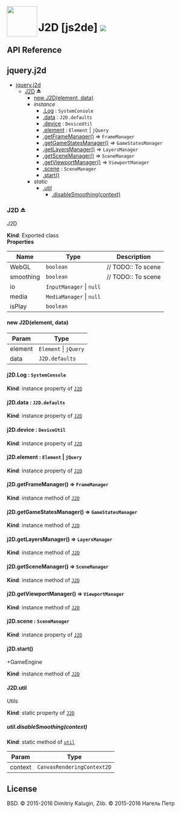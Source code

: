 <img src="https://github.com/fsggs/jquery.j2d/blob/0.2.0-dev/src/img/logo.png?raw=true" align="left" width="80"/>
<h1 align="left">J2D [js2de] <a href="https://www.versioneye.com/user/projects/56afa5f63d82b9003761dfc8">
    <img src="https://www.versioneye.com/user/projects/56afa5f63d82b9003761dfc8/badge.svg?style=flat"/></a></h1>


## API Reference

<a name="module_jquery.j2d"></a>

## jquery.j2d

* [jquery.j2d](#module_jquery.j2d)
    * [J2D](#exp_module_jquery.j2d--J2D) ⏏
        * [new J2D(element, data)](#new_module_jquery.j2d--J2D_new)
        * _instance_
            * [.Log](#module_jquery.j2d--J2D+Log) : <code>SystemConsole</code>
            * [.data](#module_jquery.j2d--J2D+data) : <code>J2D.defaults</code>
            * [.device](#module_jquery.j2d--J2D+device) : <code>DeviceUtil</code>
            * [.element](#module_jquery.j2d--J2D+element) : <code>Element</code> &#124; <code>jQuery</code>
            * [.getFrameManager()](#module_jquery.j2d--J2D+getFrameManager) ⇒ <code>FrameManager</code>
            * [.getGameStatesManager()](#module_jquery.j2d--J2D+getGameStatesManager) ⇒ <code>GameStatesManager</code>
            * [.getLayersManager()](#module_jquery.j2d--J2D+getLayersManager) ⇒ <code>LayersManager</code>
            * [.getSceneManager()](#module_jquery.j2d--J2D+getSceneManager) ⇒ <code>SceneManager</code>
            * [.getViewportManager()](#module_jquery.j2d--J2D+getViewportManager) ⇒ <code>ViewportManager</code>
            * [.scene](#module_jquery.j2d--J2D+scene) : <code>SceneManager</code>
            * [.start()](#module_jquery.j2d--J2D+start)
        * _static_
            * [.util](#module_jquery.j2d--J2D.util)
                * [.disableSmoothing(context)](#module_jquery.j2d--J2D.util.disableSmoothing)

<a name="exp_module_jquery.j2d--J2D"></a>

### J2D ⏏
J2D

**Kind**: Exported class  
**Properties**

| Name | Type | Description |
| --- | --- | --- |
| WebGL | <code>boolean</code> | // TODO:: To scene |
| smoothing | <code>boolean</code> | // TODO:: To scene |
| io | <code>InputManager</code> &#124; <code>null</code> |  |
| media | <code>MediaManager</code> &#124; <code>null</code> |  |
| isPlay | <code>boolean</code> |  |

<a name="new_module_jquery.j2d--J2D_new"></a>

#### new J2D(element, data)

| Param | Type |
| --- | --- |
| element | <code>Element</code> &#124; <code>jQuery</code> | 
| data | <code>J2D.defaults</code> | 

<a name="module_jquery.j2d--J2D+Log"></a>

#### j2D.Log : <code>SystemConsole</code>
**Kind**: instance property of <code>[J2D](#exp_module_jquery.j2d--J2D)</code>  
<a name="module_jquery.j2d--J2D+data"></a>

#### j2D.data : <code>J2D.defaults</code>
**Kind**: instance property of <code>[J2D](#exp_module_jquery.j2d--J2D)</code>  
<a name="module_jquery.j2d--J2D+device"></a>

#### j2D.device : <code>DeviceUtil</code>
**Kind**: instance property of <code>[J2D](#exp_module_jquery.j2d--J2D)</code>  
<a name="module_jquery.j2d--J2D+element"></a>

#### j2D.element : <code>Element</code> &#124; <code>jQuery</code>
**Kind**: instance property of <code>[J2D](#exp_module_jquery.j2d--J2D)</code>  
<a name="module_jquery.j2d--J2D+getFrameManager"></a>

#### j2D.getFrameManager() ⇒ <code>FrameManager</code>
**Kind**: instance method of <code>[J2D](#exp_module_jquery.j2d--J2D)</code>  
<a name="module_jquery.j2d--J2D+getGameStatesManager"></a>

#### j2D.getGameStatesManager() ⇒ <code>GameStatesManager</code>
**Kind**: instance method of <code>[J2D](#exp_module_jquery.j2d--J2D)</code>  
<a name="module_jquery.j2d--J2D+getLayersManager"></a>

#### j2D.getLayersManager() ⇒ <code>LayersManager</code>
**Kind**: instance method of <code>[J2D](#exp_module_jquery.j2d--J2D)</code>  
<a name="module_jquery.j2d--J2D+getSceneManager"></a>

#### j2D.getSceneManager() ⇒ <code>SceneManager</code>
**Kind**: instance method of <code>[J2D](#exp_module_jquery.j2d--J2D)</code>  
<a name="module_jquery.j2d--J2D+getViewportManager"></a>

#### j2D.getViewportManager() ⇒ <code>ViewportManager</code>
**Kind**: instance method of <code>[J2D](#exp_module_jquery.j2d--J2D)</code>  
<a name="module_jquery.j2d--J2D+scene"></a>

#### j2D.scene : <code>SceneManager</code>
**Kind**: instance property of <code>[J2D](#exp_module_jquery.j2d--J2D)</code>  
<a name="module_jquery.j2d--J2D+start"></a>

#### j2D.start()
+GameEngine

**Kind**: instance method of <code>[J2D](#exp_module_jquery.j2d--J2D)</code>  
<a name="module_jquery.j2d--J2D.util"></a>

#### J2D.util
Utils

**Kind**: static property of <code>[J2D](#exp_module_jquery.j2d--J2D)</code>  
<a name="module_jquery.j2d--J2D.util.disableSmoothing"></a>

##### util.disableSmoothing(context)
**Kind**: static method of <code>[util](#module_jquery.j2d--J2D.util)</code>  

| Param | Type |
| --- | --- |
| context | <code>CanvasRenderingContext2D</code> | 


## License

BSD. © 2015-2016 Dimitriy Kalugin, Zlib. © 2015-2016 Нагель Петр

